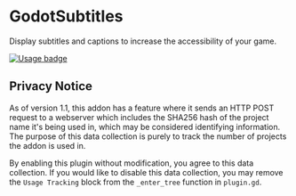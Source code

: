 # GodotSubtitles

Display subtitles and captions to increase the accessibility of your game.

[![Usage badge](https://pluginstats.brycedixon.dev/badge/count?project=Subtitles)](#privacy-notice)

## Privacy Notice

As of version 1.1, this addon has a feature where it sends an HTTP POST request to a webserver which includes the SHA256 hash of the project name it's being used in, which may be considered identifying information. The purpose of this data collection is purely to track the number of projects the addon is used in.

By enabling this plugin without modification, you agree to this data collection. If you would like to disable this data collection, you may remove the `Usage Tracking` block from the `_enter_tree` function in `plugin.gd`.
